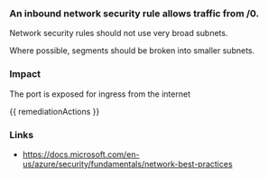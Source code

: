 
### An inbound network security rule allows traffic from /0.

Network security rules should not use very broad subnets.

Where possible, segments should be broken into smaller subnets.

### Impact
The port is exposed for ingress from the internet

<!-- DO NOT CHANGE -->
{{ remediationActions }}

### Links
- https://docs.microsoft.com/en-us/azure/security/fundamentals/network-best-practices
        